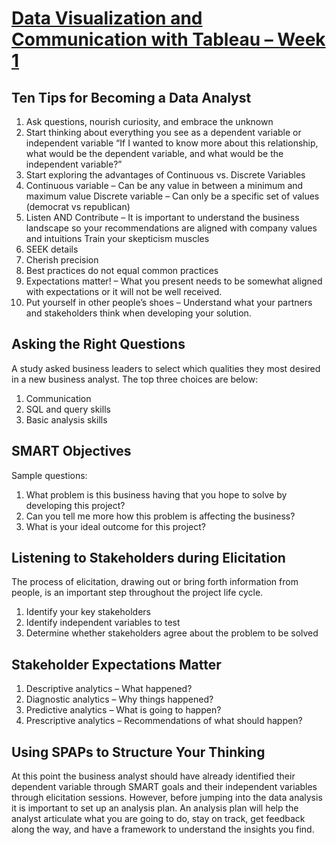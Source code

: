 # [Data Visualization and Communication with Tableau – Week 1](https://jbsbraindumpdatabase.wordpress.com/2015/12/23/week-1-data-visualization-and-communication-with-tableau/)
## Ten Tips for Becoming a Data Analyst
1. Ask questions, nourish curiosity, and embrace the unknown
2. Start thinking about everything you see as a dependent variable or independent variable
“If I wanted to know more about this relationship, what would be the dependent variable, and what would be the independent variable?”
3. Start exploring the advantages of Continuous vs. Discrete Variables
4. Continuous variable – Can be any value in between a minimum and maximum value
Discrete variable – Can only be a specific set of values (democrat vs republican)
5. Listen AND Contribute – It is important to understand the business landscape so your recommendations are aligned with company values and intuitions
Train your skepticism muscles
6. SEEK details
7. Cherish precision
8. Best practices do not equal common practices
9. Expectations matter! – What you present needs to be somewhat aligned with expectations or it will not be well received.
10. Put yourself in other people’s shoes – Understand what your partners and stakeholders think when developing your solution.

## Asking the Right Questions
A study asked business leaders to select which qualities they most desired in a new business analyst. The top three choices are below:

1. Communication
2. SQL and query skills
3. Basic analysis skills

## SMART Objectives
Sample questions:
1. What problem is this business having that you hope to solve by developing this project?
2. Can you tell me more how this problem is affecting the business?
3. What is your ideal outcome for this project?

## Listening to Stakeholders during Elicitation
The process of elicitation, drawing out or bring forth information from people, is an important step throughout the project life cycle.
1. Identify your key stakeholders
2. Identify independent variables to test
3. Determine whether stakeholders agree about the problem to be solved

## Stakeholder Expectations Matter
1. Descriptive analytics – What happened?
2. Diagnostic analytics – Why things happened?
3. Predictive analytics – What is going to happen?
4. Prescriptive analytics – Recommendations of what should happen?

## Using SPAPs to Structure Your Thinking
At this point the business analyst should have already identified their dependent variable through SMART goals and their independent variables through elicitation sessions. However, before jumping into the data analysis it is important to set up an analysis plan. An analysis plan will help the analyst articulate what you are going to do, stay on track, get feedback along the way, and have a framework to understand the insights you find.
